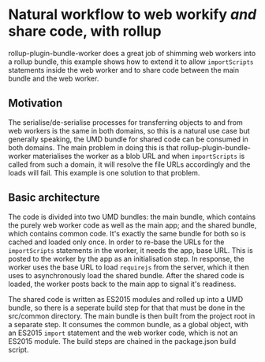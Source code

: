 # Natural workflow to web workify _and_ share code, with rollup
rollup-plugin-bundle-worker does a great job of shimming web workers into a rollup bundle, this example shows how to extend it to allow `importScripts` statements inside the web worker and to share code between the main bundle and the web worker.

## Motivation
The serialise/de-serialise processes for transferring objects to and from web workers is the same in both domains, so this is a natural use case but generally speaking, the UMD bundle for shared code can be consumed in both domains.
The main problem in doing this is that rollup-plugin-bundle-worker materialises the worker as a blob URL and when `importScripts` is called from such a domain, it will resolve the file URLs accordingly and the loads will fail.  This example is one solution to that problem.

## Basic architecture
The code is divided into two UMD bundles: the main bundle, which contains the purely web worker code as well as the main app; and the shared bundle, which contains common code.  It's exactly the same bundle for both so is cached and loaded only once.
In order to re-base the URLs for the `importScripts` statements in the worker, it needs the app, base URL.  This is posted to the worker by the app as an initialisation step.  In response, the worker uses the base URL to load `requirejs` from the server, which it then uses to asynchronously load the shared bundle.
After the shared code is loaded, the worker posts back to the main app to signal it's readiness.

The shared code is written as ES2015 modules and rolled up into a UMD bundle, so there is a seperate build step for that that must be done in the src/common directory.  The main bundle is then built from the project root in a separate step.  It consumes the common bundle, as a global object, with an ES2015 `import` statement and the web worker code, which is not an ES2015 module.  The build steps are chained in the package.json build script.